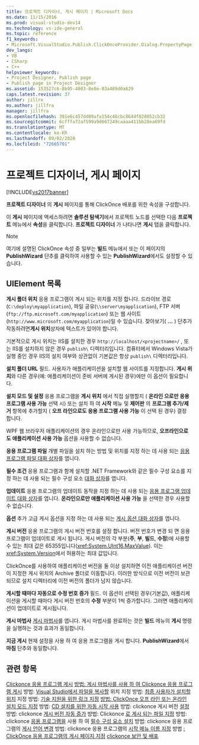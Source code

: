 ```yaml
---
title: 프로젝트 디자이너, 게시 페이지 | Microsoft Docs
ms.date: 11/15/2016
ms.prod: visual-studio-dev14
ms.technology: vs-ide-general
ms.topic: reference
f1_keywords:
- Microsoft.VisualStudio.Publish.ClickOnceProvider.Dialog.PropertyPage
dev_langs:
- VB
- CSharp
- C++
helpviewer_keywords:
- Project Designer, Publish page
- Publish page in Project Designer
ms.assetid: 153527c6-8b95-4003-8e8e-03a489d0a629
caps.latest.revision: 37
author: jillre
ms.author: jillfra
manager: jillfra
ms.openlocfilehash: 391e6c457dd09afa154c46cbc8644f028052cb32
ms.sourcegitcommit: 6cfffa72af599a9d667249caaaa411bb28ea69fd
ms.translationtype: MT
ms.contentlocale: ko-KR
ms.lasthandoff: 09/02/2020
ms.locfileid: "72665701"
---
```

# <a name="publish-page-project-designer"></a>프로젝트 디자이너, 게시 페이지
[!INCLUDE[vs2017banner](../../includes/vs2017banner.md)]

**프로젝트 디자이너** 의 **게시** 페이지를 통해 ClickOnce 배포를 위한 속성을 구성합니다.

 이 **게시** 페이지에 액세스하려면 **솔루션 탐색기**에서 프로젝트 노드를 선택한 다음 **프로젝트** 메뉴에서 **속성**을 클릭합니다. **프로젝트 디자이너** 가 나타나면 **게시** 탭을 클릭합니다.

> [!NOTE]
> 여기에 설명된 ClickOnce 속성 중 일부는 **빌드** 메뉴에서 또는 이 페이지의 **PublishWizard** 단추를 클릭하여 사용할 수 있는 **PublishWizard**에서도 설정할 수 있습니다.

## <a name="uielement-list"></a>UIElement 목록
 **게시 폴더 위치** 응용 프로그램이 게시 되는 위치를 지정 합니다. 드라이브 경로(`C:\deploy\myapplication`), 파일 공유(`\\server\myapplication`), FTP 서버(`ftp://ftp.microsoft.com/myapplication`) 또는 웹 사이트(`http://www.microsoft.com/myapplication`)일 수 있습니다. 찾아보기( **...** ) 단추가 작동하려면**게시 위치**상자에 텍스트가 있어야 합니다.

 기본적으로 게시 위치는 IIS를 설치한 경우 `http://localhost/<projectname>/` , 또는 IIS를 설치하지 않은 경우 `publish\` 디렉터리입니다. 컴퓨터에서 Windows Vista가 실행 중인 경우 IIS의 설치 여부와 상관없이 기본값은 항상 `publish\` 디렉터리입니다.

 **설치 폴더 URL** 필드. 사용자가 애플리케이션을 설치할 웹 사이트를 지정합니다. **게시 위치**와 다른 경우(예: 애플리케이션이 준비 서버에 게시된 경우)에만 이 옵션이 필요합니다.

 **설치 모드 및 설정** 응용 프로그램을 **게시 위치** 에서 직접 실행할지 ( **온라인 으로만 응용 프로그램 사용 가능** 선택 시) 또는 설치 하 여 **시작** 메뉴 및 **제어판** 의 **프로그램 추가/제거** 항목에 추가할지 ( **오프 라인으로도 응용 프로그램 사용 가능** 이 선택 된 경우) 결정 합니다.

 WPF 웹 브라우저 애플리케이션의 경우 온라인으로만 사용 가능하므로, **오프라인으로도 애플리케이션 사용 가능** 옵션을 사용할 수 없습니다.

 **응용 프로그램 파일** 개별 파일을 설치 하는 방법 및 위치를 지정 하는 데 사용 되는 [응용 프로그램 파일 대화 상자](https://msdn.microsoft.com/b06dff3a-b87a-4caf-996b-7a4acf8137a8)를 엽니다.

 **필수 조건** 응용 프로그램과 함께 설치할 .NET Framework와 같은 필수 구성 요소를 지정 하는 데 사용 되는 필수 구성 요소 [대화 상자](../../ide/reference/prerequisites-dialog-box.md)를 엽니다.

 **업데이트** 응용 프로그램의 업데이트 동작을 지정 하는 데 사용 되는 [응용 프로그램 업데이트 대화 상자](https://msdn.microsoft.com/8eca8743-8e68-4d04-bfd5-4dc0a9b2934f)를 엽니다. **온라인으로만 애플리케이션 사용 가능** 을 선택한 경우 사용할 수 없습니다.

 **옵션** 추가 고급 게시 옵션을 지정 하는 데 사용 되는 [게시 옵션 대화 상자](https://msdn.microsoft.com/fd9baa1b-7311-4f9e-8ffb-ae50cf110592)를 엽니다.

 **게시 버전** 응용 프로그램의 게시 버전 번호를 설정 합니다. 버전 번호가 변경 되 면 응용 프로그램이 업데이트로 게시 됩니다. 게시 버전의 각 부분(**주**, **부**, **빌드**, **수정**)에 사용할 수 있는 최대 값은 65355입니다(<xref:System.UInt16.MaxValue>). 이는 <xref:System.Version>에서 허용하는 최대 값입니다.

 ClickOnce를 사용하여 애플리케이션 버전을 둘 이상 설치하면 이전 애플리케이션 버전이 지정한 게시 위치의 Archive 폴더로 이동합니다. 이러한 방식으로 이전 버전이 보관되므로 설치 디렉터리에 이전 버전의 폴더가 남지 않습니다.

 **게시할 때마다 자동으로 수정 번호 증가** 필드. 이 옵션이 선택된 경우(기본값), 애플리케이션을 게시할 때마다 게시 버전 번호의 **수정** 부분이 1씩 증가합니다. 그러면 애플리케이션이 업데이트로 게시됩니다.

 **게시 마법사** [게시 마법사](https://msdn.microsoft.com/fc6abebd-13d6-48e4-a567-fbc52dad0872)를 엽니다. 게시 마법사를 완료하는 것은 **빌드** 메뉴의 **게시** 명령을 실행하는 것과 효과가 동일합니다.

 **지금 게시** 현재 설정을 사용 하 여 응용 프로그램을 게시 합니다. **PublishWizard**에서 **마침** 단추와 동일합니다.

## <a name="see-also"></a>관련 항목
 [Clickonce 응용 프로그램 게시](../../deployment/publishing-clickonce-applications.md) [방법: 게시 마법사를 사용 하 여 Clickonce 응용 프로그램 게시](../../deployment/how-to-publish-a-clickonce-application-using-the-publish-wizard.md) 방법: [Visual Studio에서 파일을 복사할](../../deployment/how-to-specify-where-visual-studio-copies-the-files.md) 위치 지정 방법: [최종 사용자가 설치할 위치](../../deployment/how-to-specify-the-location-where-end-users-will-install-from.md) 지정 방법: [기술 지원을 위한 링크 지정](../../deployment/how-to-specify-a-link-for-technical-support.md) [방법: ClickOnce 오프 라인 또는 온라인 설치 모드 지정](../../deployment/how-to-specify-the-clickonce-offline-or-online-install-mode.md) 방법: [CD 설치를 위한 자동 시작 사용](../../deployment/how-to-enable-autostart-for-cd-installations.md) 방법: clickonce 게시 버전 [설정](../../deployment/how-to-set-the-clickonce-publish-version.md) 방법: clickonce [게시 버전 자동 증가](../../deployment/how-to-automatically-increment-the-clickonce-publish-version.md) 방법: Clickonce [로 게시 되는 파일 지정](../../deployment/how-to-specify-which-files-are-published-by-clickonce.md) 방법: clickonce [응용 프로그램을](../../deployment/how-to-manage-updates-for-a-clickonce-application.md) 사용 하 여 [필수 구성 요소 설치](../../deployment/how-to-install-prerequisites-with-a-clickonce-application.md) 방법: clickonce 응용 프로그램의 [게시 언어 변경](../../deployment/how-to-change-the-publish-language-for-a-clickonce-application.md) 방법: clickonce 응용 프로그램의 [시작 메뉴 이름 지정](../../deployment/how-to-specify-a-start-menu-name-for-a-clickonce-application.md) 방법 [ : ClickOnce 응용 프로그램의 게시 페이지 지정](../../deployment/how-to-specify-a-publish-page-for-a-clickonce-application.md) [clickonce 보안 및 배포](../../deployment/clickonce-security-and-deployment.md)
